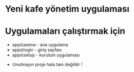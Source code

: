 # Yeni kafe yönetim uygulaması 

# Uygulamaları çalıştırmak için
  - apps\asena - ana uygulama
  - apps\login - giriş sayfası
  - apps\setup - kurulum uygulaması
* Unutmayın proje hala tam değildir !
